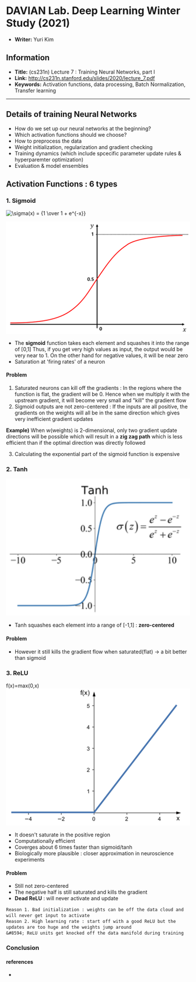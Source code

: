 # DAVIAN Lab. Deep Learning Winter Study (2021)

- **Writer:** Yuri Kim

## Information

- **Title:** (cs231n) Lecture 7 : Training Neural Networks, part I
- **Link:** http://cs231n.stanford.edu/slides/2020/lecture_7.pdf
- **Keywords:** Activation functions, data processing, Batch Normalization, Transfer learning
-------------------------------------------------------

## Details of training Neural Networks
- How do we set up our neural networks at the beginning?
- Which activation functions should we choose?
- How to preprocess the data
- Weight initialization, regularization and gradient checking
- Training dynamics (which include spcecific parameter update rules & hyperparemter optimization)
- Evaluation & model ensembles

## Activation Functions : 6 types

### 1. Sigmoid
<img src="https://latex.codecogs.com/gif.latex?\sigma(x)&space;=&space;{1&space;\over&space;1&space;&plus;&space;e^{-x}}" title="\sigma(x) = {1 \over 1 + e^{-x}}" />

![](images/sigmoid.png)
- The **sigmoid** function takes each element and squashes it into the range of [0,1]
    Thus, if you get very high values as input, the output would be very near to 1. On the other hand for negative values, it will be near zero
- Saturation at 'firing rates' of a neuron

#### Problem
1. Saturated neurons can kill off the gradients : In the regions where the function is flat, the gradient will be 0. Hence when we multiply it with the upstream gradient, it will become very small and "kill" the gradient flow
2. Sigmoid outputs are not zero-centered : If the inputs are all positive, the gradients on the weights will all be in the same direction which gives very inefficient gradient updates

**Example)** When w(weights) is 2-dimensional, only two gradient update directions will be possible which will result in a **zig zag path** which is less efficient than if the optimal direction was directly followed

3. Calculating the exponential part of the sigmoid function is expensive

### 2. Tanh
![](images/tanh.png)
- Tanh squashes each element into a range of [-1,1] : **zero-centered**

#### Problem
- However it still kills the gradient flow when saturated(flat)
&#8594; a bit better than sigmoid

### 3. ReLU
f(x)=max(0,x)
![](images/relu.png)
- It doesn't saturate in the positive region
- Computationally efficient
- Coverges about 6 times faster than sigmoid/tanh
- Biologically more plausible : closer approximation in neuroscience experiments

#### Problem
- Still not zero-centered
- The negative half is still saturated and kills the gradient
- **Dead ReLU** : will never activate and update
```
Reason 1. Bad initialization : weights can be off the data cloud and will never get input to activate
Reason 2. High learning rate : start off with a good ReLU but the updates are too huge and the weights jump around
&#8594; ReLU units get knocked off the data manifold during training
```


### Conclusion


#### references
- 
